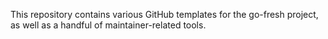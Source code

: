 This repository contains various GitHub templates for the go-fresh project, as well as a handful of maintainer-related tools.

